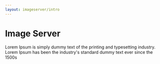 ```yaml
---
layout: imageserver/intro
---
```

# Image Server

Lorem Ipsum is simply dummy text of the printing and typesetting industry. Lorem Ipsum has been the industry's standard dummy text ever since the 1500s
